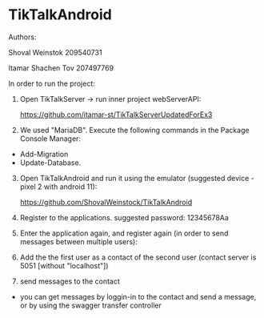 # TikTalkAndroid
Authors:

  Shoval Weinstok 209540731

  Itamar Shachen Tov 207497769

In order to run the project:

1) Open TikTalkServer -> run inner project webServerAPI:
   
   https://github.com/itamar-st/TikTalkServerUpdatedForEx3
   
2) We used "MariaDB". 
   Execute the following commands in the Package Console Manager: 
 - Add-Migration
 - Update-Database.
         
3) Open TikTalkAndroid and run it using the emulator (suggested device - pixel 2 with android 11):
   
    https://github.com/ShovalWeinstock/TikTalkAndroid
  
4) Register to the applications. suggested password: 12345678Aa

5) Enter the application again, and register again (in order to send messages between multiple users):

6) Add the the first user as a contact of the second user (contact server is 5051 [without "localhost"])

7) send messages to the contact

  * you can get messages by loggin-in to the contact and send a message, or by using the swagger transfer controller 
